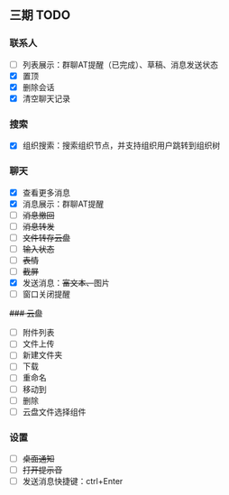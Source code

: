 ## 三期 TODO

### 联系人
- [ ] 列表展示：群聊AT提醒（已完成）、草稿、消息发送状态
- [x] 置顶
- [x] 删除会话
- [x] 清空聊天记录

### 搜索
- [x] 组织搜索：搜索组织节点，并支持组织用户跳转到组织树

### 聊天
- [x] 查看更多消息
- [x] 消息展示：群聊AT提醒
- [ ] ~~消息撤回~~
- [ ] ~~消息转发~~
- [ ] ~~文件转存云盘~~
- [ ] ~~输入状态~~
- [ ] ~~表情~~
- [ ] ~~截屏~~
- [x] 发送消息：~~富文本、~~图片
- [ ] 窗口关闭提醒

~~### 云盘~~
- [ ] 附件列表
- [ ] 文件上传
- [ ] 新建文件夹
- [ ] 下载
- [ ] 重命名
- [ ] 移动到
- [ ] 删除
- [ ] 云盘文件选择组件

### 设置
- [ ] ~~桌面通知~~
- [ ] ~~打开提示音~~
- [ ] 发送消息快捷键：ctrl+Enter

